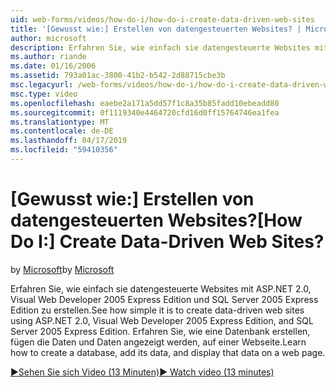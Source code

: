 ```yaml
---
uid: web-forms/videos/how-do-i/how-do-i-create-data-driven-web-sites
title: '[Gewusst wie:] Erstellen von datengesteuerten Websites? | Microsoft-Dokumentation'
author: microsoft
description: Erfahren Sie, wie einfach sie datengesteuerte Websites mit ASP.NET 2.0, Visual Web Developer 2005 Express Edition und SQL Server 2005 Express Edition zu erstellen. Weitere Informationen...
ms.author: riande
ms.date: 01/16/2006
ms.assetid: 793a01ac-3800-41b2-b542-2d88715cbe3b
msc.legacyurl: /web-forms/videos/how-do-i/how-do-i-create-data-driven-web-sites
msc.type: video
ms.openlocfilehash: eaebe2a171a5dd57f1c8a35b85fadd10ebeadd80
ms.sourcegitcommit: 0f1119340e4464720cfd16d0ff15764746ea1fea
ms.translationtype: MT
ms.contentlocale: de-DE
ms.lasthandoff: 04/17/2019
ms.locfileid: "59410356"
---
```

# <a name="how-do-i-create-data-driven-web-sites"></a><span data-ttu-id="8d880-105">[Gewusst wie:] Erstellen von datengesteuerten Websites?</span><span class="sxs-lookup"><span data-stu-id="8d880-105">[How Do I:] Create Data-Driven Web Sites?</span></span>

<span data-ttu-id="8d880-106">by [Microsoft](https://github.com/microsoft)</span><span class="sxs-lookup"><span data-stu-id="8d880-106">by [Microsoft](https://github.com/microsoft)</span></span>

<span data-ttu-id="8d880-107">Erfahren Sie, wie einfach sie datengesteuerte Websites mit ASP.NET 2.0, Visual Web Developer 2005 Express Edition und SQL Server 2005 Express Edition zu erstellen.</span><span class="sxs-lookup"><span data-stu-id="8d880-107">See how simple it is to create data-driven web sites using ASP.NET 2.0, Visual Web Developer 2005 Express Edition, and SQL Server 2005 Express Edition.</span></span> <span data-ttu-id="8d880-108">Erfahren Sie, wie eine Datenbank erstellen, fügen die Daten und Daten angezeigt werden, auf einer Webseite.</span><span class="sxs-lookup"><span data-stu-id="8d880-108">Learn how to create a database, add its data, and display that data on a web page.</span></span>

[<span data-ttu-id="8d880-109">&#9654;Sehen Sie sich Video (13 Minuten)</span><span class="sxs-lookup"><span data-stu-id="8d880-109">&#9654; Watch video (13 minutes)</span></span>](https://channel9.msdn.com/Blogs/ASP-NET-Site-Videos/how-do-i-create-data-driven-web-sites)
